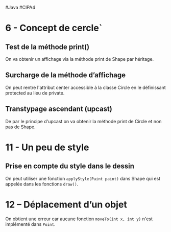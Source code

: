 #Java #CIPA4

# 6 - Concept de cercle`

## Test de la méthode print()

On va obtenir un affichage via la méthode print de Shape par héritage.

## Surcharge de la méthode d’affichage

On peut rentre l'attribut center accessible à la classe Circle en le définissant protected au lieu de private.

## Transtypage ascendant (upcast)

De par le principe d'upcast on va obtenir la méthode print de Circle et non pas de Shape.

# 11 - Un peu de style

## Prise en compte du style dans le dessin

On peut utiliser une fonction `applyStyle(Paint paint)` dans Shape qui est appelée dans les fonctions `draw()`.

# 12 – Déplacement d’un objet

On obtient une erreur car aucune fonction `moveTo(int x, int y)` n'est implémenté dans `Point`.